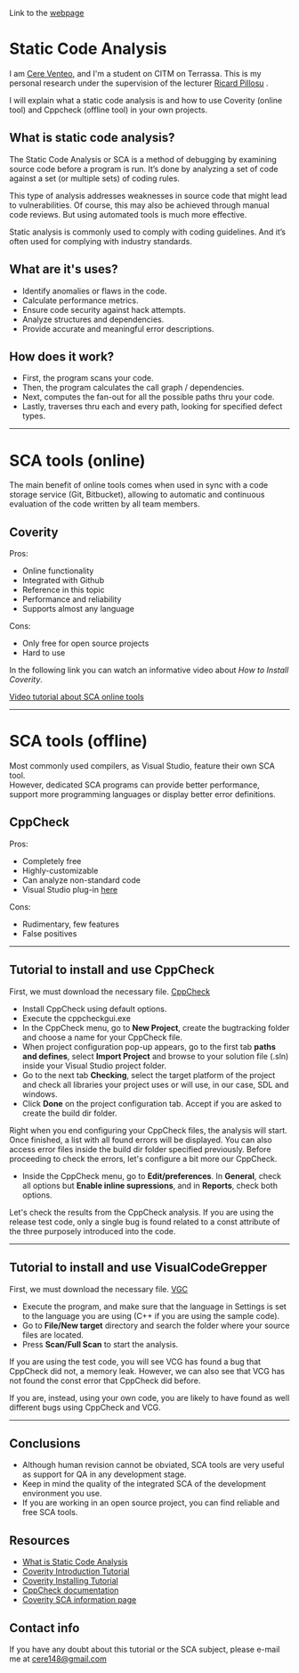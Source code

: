 Link to the [webpage](https://cereventeo.github.io/Static-Code-Analysis/)

# Static Code Analysis

I am [Cere Venteo](https://www.linkedin.com/in/cere-venteo-rodrigo-53529a5b/), and I'm a student on CITM on Terrassa. This is my personal research under the supervision of the lecturer [Ricard Pillosu](<https://es.linkedin.com/in/ricardpillosu>) .

I will explain what a static code analysis is and how to use Coverity (online tool) and Cppcheck (offline tool) in your own projects.    

## What is static code analysis?

The Static Code Analysis or SCA is a method of debugging by examining source code before a program is run. It’s done by analyzing a set of code against a set (or multiple sets) of coding rules.

This type of analysis addresses weaknesses in source code that might lead to vulnerabilities. Of course, this may also be achieved through manual code reviews. But using automated tools is much more effective.

Static analysis is commonly used to comply with coding guidelines. And it’s often used for complying with industry standards.

## What are it's uses?

- Identify anomalies or flaws in the code.    
- Calculate performance metrics.      
- Ensure code security against hack attempts.     
- Analyze structures and dependencies.  
- Provide accurate and meaningful error descriptions.     

## How does it work?

 - First, the program scans your code.
 - Then, the program calculates the call graph / dependencies.
 - Next, computes the fan-out for all the possible paths thru your code.
 - Lastly, traverses thru each and every path, looking for specified defect types.
 
___
 
# SCA tools (online)

The main benefit of online tools comes when used in sync with a code storage service (Git, Bitbucket), allowing to automatic and continuous evaluation of the code written by all team members.         

## Coverity

Pros:
- Online functionality
- Integrated with Github
- Reference in this topic
- Performance and reliability
- Supports almost any language

Cons:
- Only free for open source projects
- Hard to use

In the following link you can watch an informative video about *How to Install Coverity*.

[Video tutorial about SCA online tools](https://community.synopsys.com/s/article/Coverity-Tutorial-Installing-Coverity-Analysis)        

___

# SCA tools (offline)

Most commonly used compilers, as Visual Studio, feature their own SCA tool.       
However, dedicated SCA programs can provide better performance, support more programming languages or display better error definitions. 

## CppCheck

Pros:     
- Completely free
- Highly-customizable
- Can analyze non-standard code
- Visual Studio plug-in [here](https://marketplace.visualstudio.com/items?itemName=Alexium.Cppcheckadd-in)      


Cons:        
- Rudimentary, few features     
- False positives


___

## Tutorial to install and use CppCheck

First, we must download the necessary file.
[CppCheck](http://cppcheck.sourceforge.net/)             

 - Install CppCheck using default options.
 - Execute the cppcheckgui.exe   
 - In the CppCheck menu, go to **New Project**, create the bugtracking folder and choose a name for your CppCheck file.     
 - When project configuration pop-up appears, go to the first tab **paths and defines**, select **Import Project** and browse to your     solution file (.sln) inside your Visual Studio project folder.
 - Go to the next tab **Checking**, select the target platform of the project and check all libraries your project uses or will use, in   our case, SDL and windows.
 - Click **Done** on the project configuration tab. Accept if you are asked to create the build dir folder.

Right when you end configuring your CppCheck files, the analysis will start.
Once finished, a list with all found errors will be displayed.
You can also access error files inside the build dir folder specified previously.
Before proceeding to check the errors, let's configure a bit more our CppCheck.

 - Inside the CppCheck menu, go to **Edit/preferences**. In **General**, check all options but **Enable inline supressions**, and in      **Reports**, check both options.

Let's check the results from the CppCheck analysis. 
If you are using the release test code, only a single bug is found related to a const attribute of the three purposely introduced into the code.

___

## Tutorial to install and use VisualCodeGrepper

First, we must download the necessary file.
[VGC](https://sourceforge.net/projects/visualcodegrepp/)  

 - Execute the program, and make sure that the language in Settings is set to the language you are using (C++ if you are using the sample code).
 - Go to **File/New target** directory and search the folder where your source files are located.
 - Press **Scan/Full Scan** to start the analysis.

If you are using the test code, you will see VCG has found a bug that CppCheck did not, a memory leak. However, we can also see that VCG has not found the const error that CppCheck did before. 

If you are, instead, using your own code, you are likely to have found as well different bugs using CppCheck and VCG.

___

## Conclusions 

- Although human revision cannot be obviated, SCA tools are very useful as support for QA in any development stage.
- Keep in mind the quality of the integrated SCA of the development environment you use.
- If you are working in an open source project, you can find reliable and free SCA tools.

## Resources

- [What is Static Code Analysis](https://www.perforce.com/blog/qac/what-static-code-analysis)
- [Coverity Introduction Tutorial](https://community.synopsys.com/s/article/Coverity-Tutorial-Introduction-to-Coverity)
- [Coverity Installing Tutorial](https://community.synopsys.com/s/article/Coverity-Tutorial-Installing-Coverity-Analysis)
- [CppCheck documentation](http://cppcheck.sourceforge.net/#documentation)
- [Coverity SCA information page](https://community.synopsys.com/s/)

## Contact info

If you have any doubt about this tutorial or the SCA subject, please e-mail me at cere148@gmail.com


